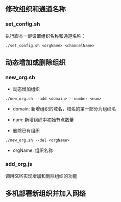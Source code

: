 ## 修改组织和通道名称
### set_config.sh
执行脚本一键设置组织名称和通道名称：
```
./set_config.sh <orgName> <channelName>
```

## 动态增加或删除组织
### new_org.sh 
+ 动态增加组织
```
./new_org.sh --add <domain> --number <num>
```
 + domain: 新增组织的域名，域名的第一部分为组织名
 + num: 新增组织中初始节点数量

+ 删除已有组织
```
./new_org.sh --del <orgName>
```
 + orgName: 组织名称

### add_org.js
调用SDK实现增加和删除组织的功能

## 多机部署新组织并加入网络
